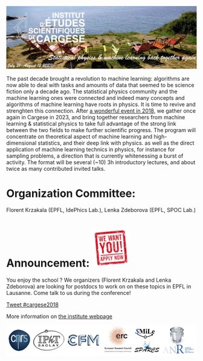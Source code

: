 ![program](cargese2023.jpg)

The past decade brought a revolution to machine learning: algorithms are now able to deal with tasks and amounts of data that seemed to be science fiction only a decade ago. The statistical physics community and the machine learning ones were connected and indeed many concepts and algorithms of machine learning have roots in physics. It is time to revive and strenghten this connection. After [a wonderful event in 2018](https://krzakala.github.io/cargese.io/), we gather once again in Cargese in 2023, and bring together researchers from machine learning & statistical physics to take full advantage of the strong link between the two fields to make further scientific progress.  The program will concentrate on theoretical aspect of machine learning and high-dimensional statistics, and their deep link with physics. as well as the direct application of machine learning technics in physics, for instance for sampling problems, a direction that is currently whitenessing a burst of activity. The format will be several (~10) 3h introductory lectures, and about twice as many contributed invited talks.


# Organization Committee:
Florent Krzakala (EPFL, IdePhics Lab.), Lenka Zdeborova (EPFL, SPOC Lab.)

#  Announcement: <img src="wewant.jpg" alt="drawing" width="100"/>
You enjoy the school ? We organizers (Florent Krzakala and Lenka Zdeborova) are looking for postdocs to work on on these topics in EPFL in Lausanne. Come talk to us during the conference!

          
<a href="https://twitter.com/intent/tweet?button_hashtag=cargese2018&ref_src=twsrc%5Etfw" class="twitter-hashtag-button" data-show-count="false">Tweet #cargese2018</a><script async src="https://platform.twitter.com/widgets.js" charset="utf-8"></script>

More information on [the institute webpage](http://www.iesc.univ-corse.fr/index.php?id=1&L=1)

![logo](logo.jpg)

